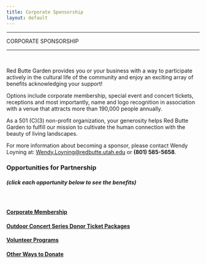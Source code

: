 ```yaml
---
title: Corporate Sponsorship
layout: default
---
```


<div class="eventdivide">
	<hr>
		<div class="grid-header">CORPORATE SPONSORSHIP</div>		
	<hr>
</div>

<br />

<p class="text-center">Red Butte Garden provides you or your business with a way to participate actively in the cultural life of the community and enjoy an exciting array of benefits acknowledging your support!</p>

<p class="text-center">Options include corporate membership, special event and concert tickets, receptions and most importantly, name and logo recognition in association with a venue that attracts <span class="">more than 190,000 people annually.</p>

<p class="text-center">As a 501 (C)(3) non-profit organization, your generosity helps Red Butte Garden to fulfill our mission to cultivate the human connection with the beauty of living landscapes.</p>

<p class="text-center">For more information about becoming a sponsor, please contact Wendy Loyning at: <a href="mailto:wendy.loyning@redbutte.utah.edu">Wendy.Loyning@redbutte.utah.edu</a> or <strong>(801) 585-5658</strong>.</p>

<h3 class="green text-center">Opportunities for Partnership</h3>
<h5 class="text-center">(click each opportunity below to see the benefits)</h5>
<br />

<h4 class="text-center"><a href="/corporate-memberships">Corporate Membership</a></h4>
<h4 class="text-center"><a href="/donor-ticket-packages">Outdoor Concert Series Donor Ticket Packages</h4>
<h4 class="text-center"><a href="/volunteer">Volunteer Programs</a></h4>
<h4 class="text-center"><a href="/current-fundraisers">Other Ways to Donate</a></h4>